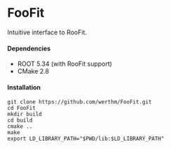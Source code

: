 # FooFit

Intuitive interface to RooFit.

#### Dependencies
* ROOT 5.34 (with RooFit support)
* CMake 2.8

#### Installation
```
git clone https://github.com/werthm/FooFit.git
cd FooFit
mkdir build
cd build
cmake ..
make
export LD_LIBRARY_PATH="$PWD/lib:$LD_LIBRARY_PATH"
```

